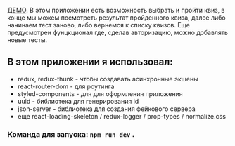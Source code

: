 [ДЕМО](https://shielded-reef-71937.herokuapp.com/). В этом приложении есть возможность выбрать и пройти квиз, в конце мы можем посмотреть результат пройденного квиза, 
далее либо начинаем тест заново, либо вернемся к списку квизов. Еще предусмотрен фунцкционал где, 
сделав авторизацию, можно добавлять новые тесты.

## В этом приложении я использовал:

  * redux, redux-thunk - чтобы создавать асинхронные экшены
  * react-router-dom - для роутинга
  * styled-components - для для оформления приложения
  * uuid - библиотека для генерирования id
  * json-server - библиотека для создания фейкового сервера
  * еще react-loading-skeleton / redux-logger / prop-types / normalize.css
  
### Команда для запуска: `npm run dev` .
  
  
  
  
